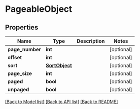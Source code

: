 # PageableObject

## Properties
Name | Type | Description | Notes
------------ | ------------- | ------------- | -------------
**page_number** | **int** |  | [optional] 
**offset** | **int** |  | [optional] 
**sort** | [**SortObject**](SortObject.md) |  | [optional] 
**page_size** | **int** |  | [optional] 
**paged** | **bool** |  | [optional] 
**unpaged** | **bool** |  | [optional] 

[[Back to Model list]](../README.md#documentation-for-models) [[Back to API list]](../README.md#documentation-for-api-endpoints) [[Back to README]](../README.md)

